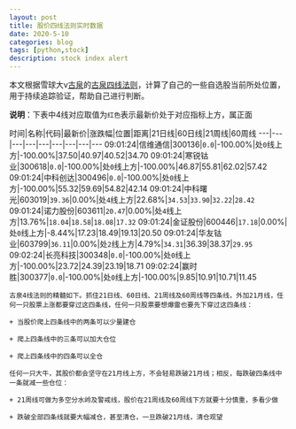 ```yaml
---
layout: post
title: 股价四线法则实时数据
date: 2020-5-10
categories: blog
tags: [python,stock]
description: stock index alert
---
```



本文根据雪球大v[古泉](https://xueqiu.com/u/7148646888)的[古泉四线法则](https://xueqiu.com/7148646888/130498192)，计算了自己的一些自选股当前所处位置，用于持续追踪验证，帮助自己进行判断。

**说明**：下表中4线对应取值为`红色`表示最新价处于对应指标上方，属正面

时间|名称|代码|最新价|涨跌幅|位置|距离|21日线|60日线|21周线|60周线
---|---|---|---|---|---|---|---|---
09:01:24|信维通信|300136|`0.0`|-100.00%|处`0`线上方|-100.00%|37.50|40.97|40.52|34.70
09:01:24|寒锐钴业|300618|`0.0`|-100.00%|处`0`线上方|-100.00%|46.87|55.81|62.02|57.42
09:01:24|中科创达|300496|`0.0`|-100.00%|处`0`线上方|-100.00%|55.32|59.69|54.82|42.14
09:01:24|中科曙光|603019|`39.36`|0.00%|处`4`线上方|22.68%|`34.53`|`33.90`|`32.22`|`28.42`
09:01:24|诺力股份|603611|`20.47`|0.00%|处`4`线上方|13.76%|`18.04`|`18.58`|`18.08`|`17.32`
09:01:24|金证股份|600446|`17.18`|0.00%|处`0`线上方|-8.44%|17.23|18.49|19.13|20.50
09:01:24|华友钴业|603799|`36.11`|0.00%|处`2`线上方|4.79%|`34.31`|36.39|38.37|`29.95`
09:02:24|长亮科技|300348|`0.0`|-100.00%|处`0`线上方|-100.00%|23.72|24.39|23.19|18.71
09:02:24|赢时胜|300377|`0.0`|-100.00%|处`0`线上方|-100.00%|9.85|10.91|10.71|11.45

```
古泉4线法则的精髓如下。抓住21日线、60日线、21周线及60周线等四条线，外加21月线，任何一只股票上涨都要穿过这四条线，任何一只股票要想爆雷也要先下穿过这四条线：

+ 当股价爬上四条线中的两条可以少量建仓

+ 爬上四条线中的三条可以加大仓位

+ 爬上四条线中的四条可以全仓

任何一只大牛，其股价都会坚守在21月线上方，不会轻易跌破21月线；相反，每跌破四条线中一条就减一些仓位：

+ 21周线可做为多空分水岭及警戒线，股价在21周线及60周线下方就要十分慎重，多看少做

+ 跌破全部四条线就要大幅减仓，甚至清仓，一旦跌破21月线，清仓观望
```